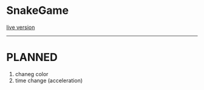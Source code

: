 # SnakeGame

<a href="https://bednarski88.github.io/SnakeGame/">live version</a>

<hr>

<h1>PLANNED</h1>

<ol>
  <li>chaneg color</li>
  <li>time change (acceleration)</li>
</ol>
